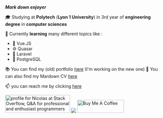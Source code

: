 
 __*Mark down enjoyer*__  
   
 🎓 Studying at **Polytech** (**Lyon 1 University**) in 3rd year of **engineering degree** in **computer sciences**  
   
 🌱 Currently **learning** many different topics like :  
   - 👀 Vue.JS
   - ⚙️ Quasar 
   - 🔴 Laravel
   - 🐘 PostgreSQL

📚 You can find my (old) portfolio [here](https://nicolasguruphat.github.io/Nicolas-Guruphat-Website/) (I'm working on the new one)
📃 You can also find my Mardown CV [here](https://github.com/NicolasGuruphat/CV)

📫 you can reach me by clicking [here](mailto:nicolas.guruphat@gmail.com)

<a href="https://stackoverflow.com/users/19390218/nicolas"><img src="https://stackoverflow.com/users/flair/19390218.png" width="208" height="58" alt="profile for Nicolas at Stack Overflow, Q&amp;A for professional and enthusiast programmers" title="profile for Nicolas at Stack Overflow, Q&amp;A for professional and enthusiast programmers"></a>
<img src="https://www.codewars.com/users/Nicolas%20Guruphat/badges/large">
<a href="https://www.buymeacoffee.com/nicolasguruphat" target="_blank"><img src="https://cdn.buymeacoffee.com/buttons/v2/default-yellow.png" alt="Buy Me A Coffee" style="height: 42px !important;width: 150px !important;" ></a>
